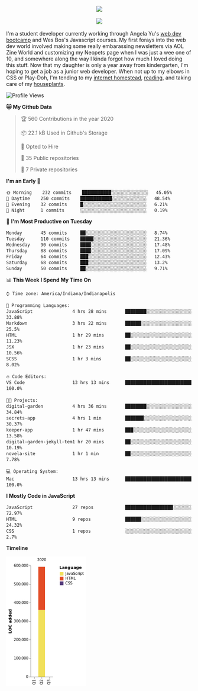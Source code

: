 <p align="center"><img src="https://i.imgur.com/wJsitMz.gif"></p>
<p align="center">
<img src="https://i.imgur.com/yc24RM2.png" width="400">
</p>

I'm a student developer currently working through Angela Yu's [web dev bootcamp](https://www.udemy.com/course/the-complete-web-development-bootcamp/) and Wes Bos's Javascript courses. My first forays into the web dev world involved making some really embarassing newsletters via AOL Zine World and customizing my Neopets page when I was just a wee one of 10, and somewhere along the way I kinda forgot how much I loved doing this stuff. Now that my daughter is only a year away from kindergarten, I'm hoping to get a job as a junior web developer. When not up to my elbows in CSS or Play-Doh, I'm tending to my [internet homestead](https://jennymikac.dev), [reading](https://www.goodreads.com/user/show/63139573-jenny-mikac), and taking care of my [houseplants](https://www.notion.so/codexvitae/Houseplants-3b1370377d9845dc8166373f166224b3).

<!--START_SECTION:waka-->
![Profile Views](http://img.shields.io/badge/Profile%20Views-72-blue)

**🐱 My Github Data** 

> 🏆 560 Contributions in the year 2020
 > 
> 📦 22.1 kB Used in Github's Storage 
 > 
> 💼 Opted to Hire
 > 
> 📜 35 Public repositories
 > 
> 🔑 7 Private repositories 

**I'm an Early 🐤** 

```text
🌞 Morning    232 commits    ███████████░░░░░░░░░░░░░░   45.05% 
🌆 Daytime    250 commits    ████████████░░░░░░░░░░░░░   48.54% 
🌃 Evening    32 commits     █░░░░░░░░░░░░░░░░░░░░░░░░   6.21% 
🌙 Night      1 commits      ░░░░░░░░░░░░░░░░░░░░░░░░░   0.19%

```
📅 **I'm Most Productive on Tuesday** 

```text
Monday       45 commits     ██░░░░░░░░░░░░░░░░░░░░░░░   8.74% 
Tuesday      110 commits    █████░░░░░░░░░░░░░░░░░░░░   21.36% 
Wednesday    90 commits     ████░░░░░░░░░░░░░░░░░░░░░   17.48% 
Thursday     88 commits     ████░░░░░░░░░░░░░░░░░░░░░   17.09% 
Friday       64 commits     ███░░░░░░░░░░░░░░░░░░░░░░   12.43% 
Saturday     68 commits     ███░░░░░░░░░░░░░░░░░░░░░░   13.2% 
Sunday       50 commits     ██░░░░░░░░░░░░░░░░░░░░░░░   9.71%

```


📊 **This Week I Spend My Time On** 

```text
⌚︎ Time zone: America/Indiana/Indianapolis

💬 Programming Languages: 
JavaScript               4 hrs 28 mins       ████████░░░░░░░░░░░░░░░░░   33.88% 
Markdown                 3 hrs 22 mins       ██████░░░░░░░░░░░░░░░░░░░   25.5% 
HTML                     1 hr 29 mins        ██░░░░░░░░░░░░░░░░░░░░░░░   11.23% 
JSX                      1 hr 23 mins        ██░░░░░░░░░░░░░░░░░░░░░░░   10.56% 
SCSS                     1 hr 3 mins         ██░░░░░░░░░░░░░░░░░░░░░░░   8.02%

🔥 Code Editors: 
VS Code                  13 hrs 13 mins      █████████████████████████   100.0%

🐱‍💻 Projects: 
digital-garden           4 hrs 36 mins       ████████░░░░░░░░░░░░░░░░░   34.84% 
secrets-app              4 hrs 1 min         ███████░░░░░░░░░░░░░░░░░░   30.37% 
keeper-app               1 hr 47 mins        ███░░░░░░░░░░░░░░░░░░░░░░   13.58% 
digital-garden-jekyll-tem1 hr 20 mins        ██░░░░░░░░░░░░░░░░░░░░░░░   10.19% 
novela-site              1 hr 1 min          ██░░░░░░░░░░░░░░░░░░░░░░░   7.78%

💻 Operating System: 
Mac                      13 hrs 13 mins      █████████████████████████   100.0%

```

**I Mostly Code in JavaScript** 

```text
JavaScript               27 repos            ██████████████████░░░░░░░   72.97% 
HTML                     9 repos             ██████░░░░░░░░░░░░░░░░░░░   24.32% 
CSS                      1 repos             ░░░░░░░░░░░░░░░░░░░░░░░░░   2.7%

```


**Timeline**

![Chart not found](https://github.com/maudlinmandrake/maudlinmandrake/blob/master/charts/bar_graph.png) 


<!--END_SECTION:waka-->
